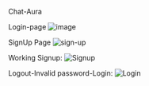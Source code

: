 Chat-Aura



Login-page
![image](https://github.com/smit41103/Chat-Aura/assets/96989384/0d41c188-7b06-4ed5-b3a3-f5ecce00c43f)


SignUp Page
![sign-up](https://github.com/smit41103/Chat-Aura/assets/96989384/07101313-bf34-4899-897f-687830be2213)

Working Signup:
![Signup](https://github.com/smit41103/Chat-Aura/assets/96989384/4f5d561d-2965-4697-bcd1-a97e07315aae)





Logout-Invalid password-Login:
![Login](https://github.com/smit41103/Chat-Aura/assets/96989384/8796062c-4ba6-4946-9afc-c5e53a2fe8b5)






